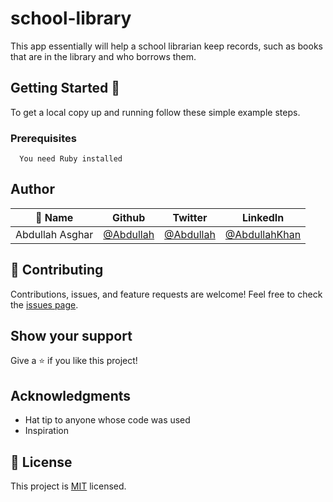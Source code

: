 # school-library

 This app essentially will help a school librarian keep records, such as books that are in the library and who borrows them.
## Getting Started 🙌

To get a local copy up and running follow these simple example steps.

### Prerequisites
```
  You need Ruby installed
```

## Author


| 👤 Name | Github | Twitter | LinkedIn |
|------|--------|---------|----------|
|Abdullah Asghar|[@Abdullah](https://github.com/Abdullah2213565)|[@Abdullah](https://twitter.com/dulakhan024)|[@AbdullahKhan](https://www.linkedin.com/in/abdullah-khan2002/)|

## 🤝 Contributing

Contributions, issues, and feature requests are welcome!
Feel free to check the [issues page](../../issues/).
## Show your support
Give a ⭐️ if you like this project!
## Acknowledgments
- Hat tip to anyone whose code was used
- Inspiration

## 📝 License
This project is [MIT](./MIT.md) licensed.